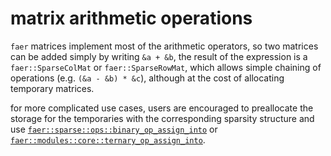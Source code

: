 # matrix arithmetic operations
`faer` matrices implement most of the arithmetic operators, so two matrices
can be added simply by writing `&a + &b`, the result of the expression is a
`faer::SparseColMat` or `faer::SparseRowMat`, which allows simple chaining of operations (e.g. `(&a - &b) * &c`), although
at the cost of allocating temporary matrices.

for more complicated use cases, users are encouraged to preallocate the storage for the temporaries with the corresponding sparsity structure and use [`faer::sparse::ops::binary_op_assign_into`](https://docs.rs/faer/latest/faer/sparse/ops/fn.binary_op_assign_into.html) or [`faer::modules::core::ternary_op_assign_into`](https://docs.rs/faer-core/latest/faer_core/sparse/ops/fn.ternary_op_assign_into.html).
